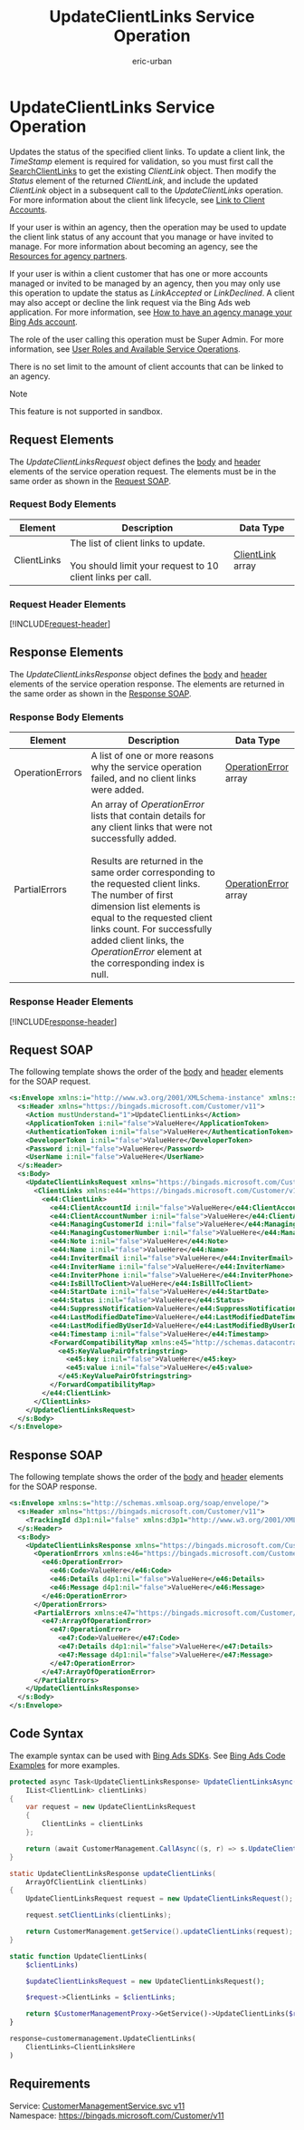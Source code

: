 ﻿---
title: UpdateClientLinks Service Operation
ms.service: bing-ads-customer-management
ms.topic: article
author: eric-urban
ms.author: eur
---
# UpdateClientLinks Service Operation
Updates the status of the specified client links. To update a client link, the *TimeStamp* element is required for validation, so you must first call the [SearchClientLinks](../customer-management/searchclientlinks.md) to get the existing *ClientLink* object. Then modify the *Status* element of the returned *ClientLink*, and include the updated *ClientLink* object  in a subsequent call to the *UpdateClientLinks* operation. For more information about the client link lifecycle, see [Link to Client Accounts](~/guides/management-model-agencies.md#clientlink).

If your user is within an agency, then the operation may be used to update the client link status of any account that you manage or have invited to manage. For more information about becoming an agency, see the [Resources for agency partners](https://advertise.bingads.microsoft.com/en-us/resources/bing-partner-program/agency-resources).

If your user is within a client customer that has one or more accounts managed or invited to be managed by an agency, then you may only use this operation to update the status as *LinkAccepted* or *LinkDeclined*. A  client may also accept or decline the link request via the Bing Ads web application. For more information, see [How to have an agency manage your Bing Ads account](http://help.bingads.microsoft.com/#apex/3/en/52004/3).

The role of the user calling this operation must be Super Admin. For more information, see [User Roles and Available Service Operations](~/guides/customer-accounts.md#userroles).

There is no set limit to the amount of client accounts that can be linked to an agency.


> [!NOTE]
>This feature is not supported in sandbox.

## <a name="request"></a>Request Elements
The *UpdateClientLinksRequest* object defines the [body](#request-body) and [header](#request-header) elements of the service operation request. The elements must be in the same order as shown in the [Request SOAP](#request-soap). 

### <a name="request-body"></a>Request Body Elements

|Element|Description|Data Type|
|-----------|---------------|-------------|
|<a name="clientlinks"></a>ClientLinks|The list of client links to update.<br /><br />You should limit your request to 10 client links per call.|[ClientLink](clientlink.md) array|

### <a name="request-header"></a>Request Header Elements
[!INCLUDE[request-header](./includes/request-header.md)]

## <a name="response"></a>Response Elements
The *UpdateClientLinksResponse* object defines the [body](#response-body) and [header](#response-header) elements of the service operation response. The elements are returned in the same order as shown in the [Response SOAP](#response-soap).

### <a name="response-body"></a>Response Body Elements

|Element|Description|Data Type|
|-----------|---------------|-------------|
|<a name="operationerrors"></a>OperationErrors|A list of one or more reasons why the service operation failed, and no client links were added.|[OperationError](operationerror.md) array|
|<a name="partialerrors"></a>PartialErrors|An array of *OperationError* lists that contain details for any client links that were not successfully added.<br /><br />Results are returned in the same order corresponding to the requested client links. The number of first dimension list elements is equal to the requested client links count. For successfully added client links, the *OperationError* element at the corresponding index is null.|[OperationError](operationerror.md) array|

### <a name="response-header"></a>Response Header Elements
[!INCLUDE[response-header](./includes/response-header.md)]

## <a name="request-soap"></a>Request SOAP
The following template shows the order of the [body](#request-body) and [header](#request-header) elements for the SOAP request.

```xml
<s:Envelope xmlns:i="http://www.w3.org/2001/XMLSchema-instance" xmlns:s="http://schemas.xmlsoap.org/soap/envelope/">
  <s:Header xmlns="https://bingads.microsoft.com/Customer/v11">
    <Action mustUnderstand="1">UpdateClientLinks</Action>
    <ApplicationToken i:nil="false">ValueHere</ApplicationToken>
    <AuthenticationToken i:nil="false">ValueHere</AuthenticationToken>
    <DeveloperToken i:nil="false">ValueHere</DeveloperToken>
    <Password i:nil="false">ValueHere</Password>
    <UserName i:nil="false">ValueHere</UserName>
  </s:Header>
  <s:Body>
    <UpdateClientLinksRequest xmlns="https://bingads.microsoft.com/Customer/v11">
      <ClientLinks xmlns:e44="https://bingads.microsoft.com/Customer/v11/Entities" i:nil="false">
        <e44:ClientLink>
          <e44:ClientAccountId i:nil="false">ValueHere</e44:ClientAccountId>
          <e44:ClientAccountNumber i:nil="false">ValueHere</e44:ClientAccountNumber>
          <e44:ManagingCustomerId i:nil="false">ValueHere</e44:ManagingCustomerId>
          <e44:ManagingCustomerNumber i:nil="false">ValueHere</e44:ManagingCustomerNumber>
          <e44:Note i:nil="false">ValueHere</e44:Note>
          <e44:Name i:nil="false">ValueHere</e44:Name>
          <e44:InviterEmail i:nil="false">ValueHere</e44:InviterEmail>
          <e44:InviterName i:nil="false">ValueHere</e44:InviterName>
          <e44:InviterPhone i:nil="false">ValueHere</e44:InviterPhone>
          <e44:IsBillToClient>ValueHere</e44:IsBillToClient>
          <e44:StartDate i:nil="false">ValueHere</e44:StartDate>
          <e44:Status i:nil="false">ValueHere</e44:Status>
          <e44:SuppressNotification>ValueHere</e44:SuppressNotification>
          <e44:LastModifiedDateTime>ValueHere</e44:LastModifiedDateTime>
          <e44:LastModifiedByUserId>ValueHere</e44:LastModifiedByUserId>
          <e44:Timestamp i:nil="false">ValueHere</e44:Timestamp>
          <ForwardCompatibilityMap xmlns:e45="http://schemas.datacontract.org/2004/07/System.Collections.Generic" i:nil="false">
            <e45:KeyValuePairOfstringstring>
              <e45:key i:nil="false">ValueHere</e45:key>
              <e45:value i:nil="false">ValueHere</e45:value>
            </e45:KeyValuePairOfstringstring>
          </ForwardCompatibilityMap>
        </e44:ClientLink>
      </ClientLinks>
    </UpdateClientLinksRequest>
  </s:Body>
</s:Envelope>
```

## <a name="response-soap"></a>Response SOAP
The following template shows the order of the [body](#response-body) and [header](#response-header) elements for the SOAP response.

```xml
<s:Envelope xmlns:s="http://schemas.xmlsoap.org/soap/envelope/">
  <s:Header xmlns="https://bingads.microsoft.com/Customer/v11">
    <TrackingId d3p1:nil="false" xmlns:d3p1="http://www.w3.org/2001/XMLSchema-instance">ValueHere</TrackingId>
  </s:Header>
  <s:Body>
    <UpdateClientLinksResponse xmlns="https://bingads.microsoft.com/Customer/v11">
      <OperationErrors xmlns:e46="https://bingads.microsoft.com/Customer/v11/Exception" d4p1:nil="false" xmlns:d4p1="http://www.w3.org/2001/XMLSchema-instance">
        <e46:OperationError>
          <e46:Code>ValueHere</e46:Code>
          <e46:Details d4p1:nil="false">ValueHere</e46:Details>
          <e46:Message d4p1:nil="false">ValueHere</e46:Message>
        </e46:OperationError>
      </OperationErrors>
      <PartialErrors xmlns:e47="https://bingads.microsoft.com/Customer/v11/Exception" d4p1:nil="false" xmlns:d4p1="http://www.w3.org/2001/XMLSchema-instance">
        <e47:ArrayOfOperationError>
          <e47:OperationError>
            <e47:Code>ValueHere</e47:Code>
            <e47:Details d4p1:nil="false">ValueHere</e47:Details>
            <e47:Message d4p1:nil="false">ValueHere</e47:Message>
          </e47:OperationError>
        </e47:ArrayOfOperationError>
      </PartialErrors>
    </UpdateClientLinksResponse>
  </s:Body>
</s:Envelope>
```

## <a name="example"></a>Code Syntax
The example syntax can be used with [Bing Ads SDKs](~/guides/client-libraries.md). See [Bing Ads Code Examples](~/guides/code-examples.md) for more examples.
```csharp
protected async Task<UpdateClientLinksResponse> UpdateClientLinksAsync(
	IList<ClientLink> clientLinks)
{
	var request = new UpdateClientLinksRequest
	{
		ClientLinks = clientLinks
	};

	return (await CustomerManagement.CallAsync((s, r) => s.UpdateClientLinksAsync(r), request));
}
```
```java
static UpdateClientLinksResponse updateClientLinks(
	ArrayOfClientLink clientLinks)
{
	UpdateClientLinksRequest request = new UpdateClientLinksRequest();

	request.setClientLinks(clientLinks);

	return CustomerManagement.getService().updateClientLinks(request);
}
```
```php
static function UpdateClientLinks(
	$clientLinks)

	$updateClientLinksRequest = new UpdateClientLinksRequest();

	$request->ClientLinks = $clientLinks;

	return $CustomerManagementProxy->GetService()->UpdateClientLinks($request);
}
```
```python
response=customermanagement.UpdateClientLinks(
	ClientLinks=ClientLinksHere
)
```

## Requirements
Service: [CustomerManagementService.svc v11](https://clientcenter.api.bingads.microsoft.com/Api/CustomerManagement/v11/CustomerManagementService.svc)  
Namespace: https://bingads.microsoft.com/Customer/v11  

